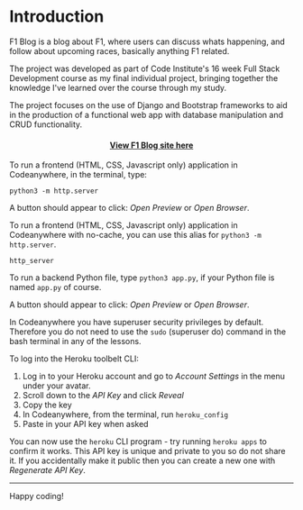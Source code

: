 # Introduction

F1 Blog is a blog about F1, where users can discuss whats happening, and follow about upcoming races, basically anything F1 related.

The project was developed as part of Code Institute's 16 week Full Stack Development course as my final individual project, bringing together the knowledge I've learned over the course through my study.

The project focuses on the use of Django and Bootstrap frameworks to aid in the production of a functional web app with database manipulation and CRUD functionality.

<a href="https://f1-blog-127d4f6de80c.herokuapp.com/"> <h4 align="center">View F1 Blog site here</h4></a>

To run a frontend (HTML, CSS, Javascript only) application in Codeanywhere, in the terminal, type:

`python3 -m http.server`

A button should appear to click: _Open Preview_ or _Open Browser_.

To run a frontend (HTML, CSS, Javascript only) application in Codeanywhere with no-cache, you can use this alias for `python3 -m http.server`.

`http_server`

To run a backend Python file, type `python3 app.py`, if your Python file is named `app.py` of course.

A button should appear to click: _Open Preview_ or _Open Browser_.

In Codeanywhere you have superuser security privileges by default. Therefore you do not need to use the `sudo` (superuser do) command in the bash terminal in any of the lessons.

To log into the Heroku toolbelt CLI:

1. Log in to your Heroku account and go to _Account Settings_ in the menu under your avatar.
2. Scroll down to the _API Key_ and click _Reveal_
3. Copy the key
4. In Codeanywhere, from the terminal, run `heroku_config`
5. Paste in your API key when asked

You can now use the `heroku` CLI program - try running `heroku apps` to confirm it works. This API key is unique and private to you so do not share it. If you accidentally make it public then you can create a new one with _Regenerate API Key_.

---

Happy coding!
